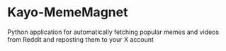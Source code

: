 # Kayo-MemeMagnet
Python application for automatically fetching popular memes and videos from Reddit and reposting them to your X account
